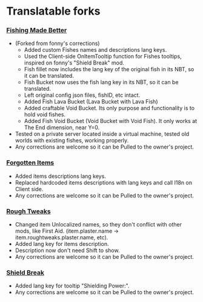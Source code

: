 # Translatable forks
### [Fishing Made Better](https://github.com/KameiB/fishing-made-better)
- (Forked from fonny's corrections)
  - Added custom Fishes names and descriptions lang keys.
  - Used the Client-side OnItemTooltip function for Fishes tooltips, inspired on fonny's "Shield Break" mod.
  - Fish fillet now includes the lang key of the original fish in its NBT, so it can be translated.
  - Fish Bucket now uses the fish lang key in its NBT, so it can be translated.
  - Left original config json files, fishID, etc intact.
  - Added Fish Lava Bucket (Lava Bucket with Lava Fish)
  - Added craftable Void Bucket. Its only purpose and functionality is to hold void fishes.
  - Added Fish Void Bucket (Void Bucket with Void Fish). It only works at The End dimension, near Y=0.
- Tested on a private server located inside a virtual machine, tested old worlds with existing fishes, working properly.
- Any corrections are welcome so it can be Pulled to the owner's project.

### [Forgotten Items](https://github.com/KameiB/ForgottenItems)
- Added items descriptions lang keys.
- Replaced hardcoded items descriptions with lang keys and call I18n on Client side.
- Any corrections are welcome so it can be Pulled to the owner's project.

### [Rough Tweaks](https://github.com/KameiB/Rough-Tweaks)
- Changed item Unlocalized names, so they don't conflict with other mods, like First Aid. (item.plaster.name -> item.roughtweaks.plaster.name, etc).
- Added lang key for items description.
- Description now don't need Shift to show.
- Any corrections are welcome so it can be Pulled to the owner's project.

### [Shield Break](https://github.com/KameiB/ShieldBreak)
- Added lang key for tooltip "Shielding Power:".
- Any corrections are welcome so it can be Pulled to the owner's project.
